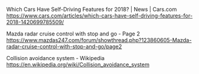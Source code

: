 
Which Cars Have Self-Driving Features for 2018? | News | Cars.com
https://www.cars.com/articles/which-cars-have-self-driving-features-for-2018-1420699785509/

Mazda radar cruise control with stop and go - Page 2
https://www.mazdas247.com/forum/showthread.php?123860605-Mazda-radar-cruise-control-with-stop-and-go/page2

Collision avoidance system - Wikipedia
https://en.wikipedia.org/wiki/Collision_avoidance_system


